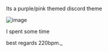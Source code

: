 Its a purple/pink themed discord theme

![image](https://github.com/user-attachments/assets/f790ee7e-eef5-4dda-91a5-7e64a1adb0ae)

I spent some time

best regards 220bpm._
